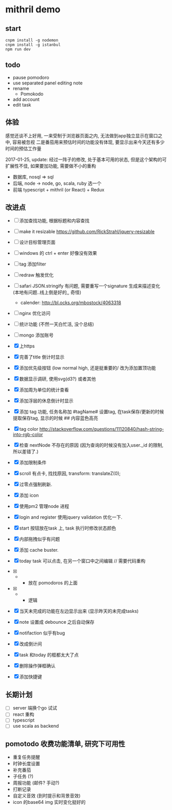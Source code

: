 # mithril demo

## start

```shell
cnpm install -g nodemon
cnpm install -g istanbul
npm run dev
```

## todo
- pause pomodoro
- use separated panel editing note
- rename
    - Pomokodo
- add account
- edit task

## 体验

感觉还谈不上好用, 一来受制于浏览器页面之内, 无法做到app独立显示在窗口之中, 容易被忽视
二是番茄用来预估时间的功能没有体现, 要显示出来今天还有多少时间的预估工作量

2017-01-25, update:
经过一阵子的修改, 处于基本可用的状态, 但是这个架构的可扩展性不佳, 如果要加功能, 需要做不小的重构

- 数据库, nosql => sql
- 后端, node -> node, go, scala, ruby 选一个
- 前端 typescript + mithril (or React) + Redux


## 改进点

- [ ] 添加查找功能, 根据标题和内容查找
- [ ] make it resizable https://github.com/RickStrahl/jquery-resizable
- [ ] 设计目标管理页面
- [ ] windows 的 ctrl + enter 好像没有效果
- [ ] tag 添加filter
- [ ] redraw 触发优化
- [ ] safari JSON.stringify 有问题, 需要重写一个signature 生成来描述变化 (本地有问题..线上倒是好的,, 奇怪)
    - calender: http://bl.ocks.org/mbostock/4063318
- [ ] nginx 优化访问
- [ ] 统计功能 (不然一天白忙活, 没个总结)
- [ ] mongo 添加账号
- [x] 上https
- [x] 完善了title 倒计时显示
- [x] 添加优先级按钮 (low normal high, 还是挺重要的/ 改为添加置顶功能
- [x] 数据显示调研, 使用svg(d3?) 或者其他
- [x] 添加周为单位的统计查看
- [x] 添加浮层的休息倒计时显示
- [x] 添加 tag 功能, 任务名称加 #tagName# 设置tag, 在task保存/更新的时候 提取保存tag, 显示的时候 ## 内容蓝色高亮
- [x] tag color http://stackoverflow.com/questions/11120840/hash-string-into-rgb-color
- [x] 检查 nextNode 不存在的原因 (因为查询的时候没有加入user._id 的限制, 所以差错了.)
- [x] 添加限制条件
- [x] scroll 有点卡, 找找原因,  transform: translateZ(0);
- [x] 过零点强制刷新.
- [x] 添加 icon
- [x] 使用pm2 管理node 进程
- [x] login and register 使用jquery validation 优化一下.
- [x] start 按钮放在task 上, task 执行时修改状态颜色
- [x] 内部拖拽似乎有问题
- [x] 添加 cache buster.
- [x] today task 可以点击, 在另一个窗口中之间编辑 // 需要代码重构
- [x] + - 放在 pomodoros 的上面
- [x] + - 逻辑 
- [x] 当天未完成的功能在左边显示出来 (显示昨天的未完成tasks)
- [x] note 设置成 debounce 之后自动保存
- [x] notifaction 似乎有bug
- [x] 改成倒计间
- [x] task 和today 的框都太大了点
- [x] 删除操作弹框确认
- [x] 添加快捷键


## 长期计划

- [ ] server 端换个go 试试
- [ ] react 重构
- [ ] typescript
- [ ] use scala as backend

## pomotodo 收费功能清单, 研究下可用性

- 重复任务提醒
- 时钟长度设置
- 补充番茄
- 子任务 (?)
- 周报功能 (邮件? 手动?)
- 打断记录
- 自定义音效 (到时提示和背景音效)
- icon 的base64 img 实时变化挺好的